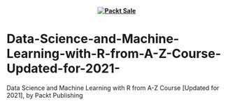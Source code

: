 
<b><p align='center'>[![Packt Sale](https://static.packt-cdn.com/assets/images/packt+events/Improve_UX.png)](https://packt.link/algotradingpython)</p></b> 




# Data-Science-and-Machine-Learning-with-R-from-A-Z-Course-Updated-for-2021-
Data Science and Machine Learning with R from A-Z Course [Updated for 2021], by Packt Publishing
